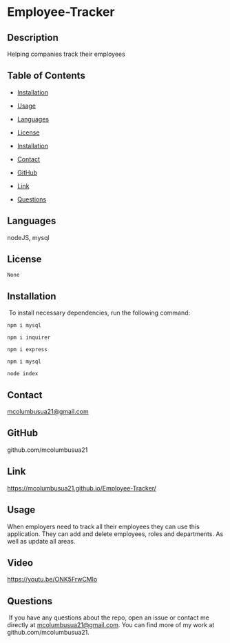 # Employee-Tracker


## Description 
Helping companies track their employees

## Table of Contents
* [Installation](#installation)
​
* [Usage](#usage)

* [Languages](#languages)
​
* [License](#license)

* [Installation](#installation)

* [Contact](#contact)

* [GitHub](#GitHub)

* [Link](#link)
​
* [Questions](#questions)

## Languages
nodeJS, mysql

## License


```
None
```

## Installation
​
To install necessary dependencies, run the following command:
​


```
npm i mysql
```
```
npm i inquirer
```
```
npm i express
```
```
npm i mysql
```
```
node index
```


## Contact 
mcolumbusua21@gmail.com

## GitHub
github.com/mcolumbusua21

## Link 
https://mcolumbusua21.github.io/Employee-Tracker/

## Usage 
When employers need to track all their employees they can use this application. They can add and delete employees, roles and departments. As well as update all areas.

## Video
https://youtu.be/ONK5FrwCMlo

## Questions
​
If you have any questions about the repo, open an issue or contact me directly at mcolumbusua21@gmail.com. You can find more of my work at github.com/mcolumbusua21.